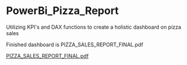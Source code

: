 # PowerBi_Pizza_Report
Utilizing KPI's and DAX functions to create a holistic dashboard on pizza sales

Finished dashboard is PIZZA_SALES_REPORT_FINAL.pdf

[PIZZA_SALES_REPORT_FINAL.pdf](https://github.com/Rxbrooks15/PowerBi_Pizza_Report/files/14330395/PIZZA_SALES_REPORT_FINAL.pdf)
